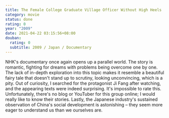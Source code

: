 ```yaml
---
title: The Female College Graduate Village Officer Without High Heels
category: movie
status: done
rating: 0
year: "2009"
date: 2021-04-22 03:15:56+08:00
douban:
  rating: 0
  subtitle: 2009 / Japan / Documentary
---
```


NHK's documentary once again opens up a parallel world. The story is romantic, fighting for dreams with problems being overcome one by one. The lack of in-depth exploration into this topic makes it resemble a beautiful fairy tale that doesn't stand up to scrutiny, looking unconvincing, which is a pity. Out of curiosity, I searched for the protagonist Ji Fang after watching, and the appearing texts were indeed surprising. It's impossible to rate this. Unfortunately, there's no blog or YouTuber for this group online; I would really like to know their stories. Lastly, the Japanese industry's sustained observation of China's social development is astonishing – they seem more eager to understand us than we ourselves are.
